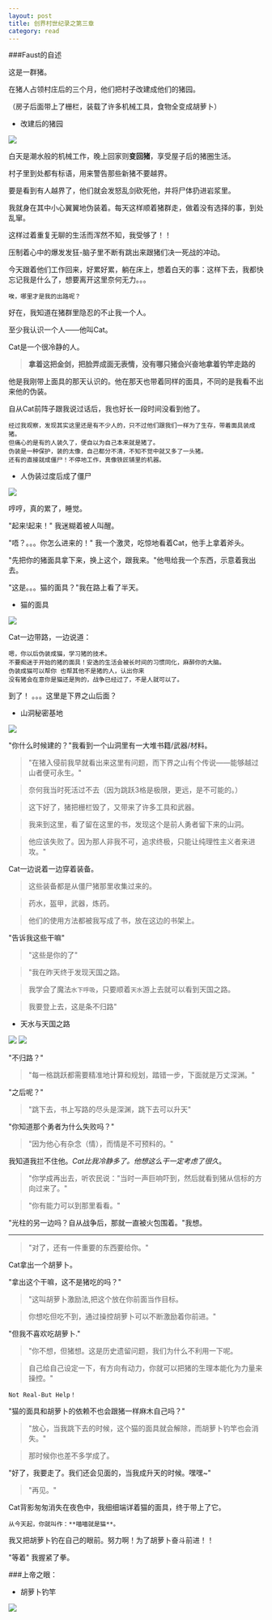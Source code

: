 ```yaml
---
layout: post
title: 创界村世纪录之第三章
category: read
---
```

###Faust的自述

这是一群猪。

在猪人占领村庄后的三个月，他们把村子改建成他们的猪园。

（房子后面带上了栅栏，装载了许多机械工具，食物全变成胡萝卜）

- 改建后的猪园

<img class="cover" src="/images/2014/10/2014-10-02_12.27.24.jpg" />

白天是潮水般的机械工作，晚上回家则**变回猪**，享受屋子后的猪圈生活。

村子里到处都有标语，用来警告那些新猪不要越界。

要是看到有人越界了，他们就会发怒乱剑砍死他，并将尸体扔进岩浆里。

我就身在其中小心翼翼地伪装着。每天这样顺着猪群走，做着没有选择的事，到处乱窜。

这样过着重复无聊的生活而浑然不知，我受够了！！

压制着心中的爆发发狂-脑子里不断有跳出来跟猪们决一死战的冲动。

今天跟着他们工作回来，好累好累，躺在床上，想着白天的事：这样下去，我都快忘记我是什么了，想要离开这里奈何无力。。。

`唉，哪里才是我的出路呢？`

好在，我知道在猪群里隐忍的不止我一个人。

至少我认识一个人——他叫Cat。

Cat是一个很冷静的人。

>**拿着这把金剑，把脸弄成面无表情，没有哪只猪会兴奋地拿着钓竿走路的**

他是我刚带上面具的那天认识的。他在那天也带着同样的面具，不同的是我看不出来他的伪装。

自从Cat前阵子跟我说过话后，我也好长一段时间没看到他了。

```
经过我观察，发现其实这里还是有不少人的，只不过他们跟我们一样为了生存，带着面具装成猪。
但痛心的是有的人装久了，便自以为自己本来就是猪了。
伪装是一种保护，装的太像，自己都分不清，不知不觉中就又多了一头猪。
还有的直接就成僵尸！不停地工作，真像铁匠铺里的机器。
```
- 人伪装过度后成了僵尸

<img class="cover" src="/images/2014/10/Zombie_Villager.jpg" />

哼哼，真的累了，睡觉。

"起来!起来！" 我迷糊着被人叫醒。

"唔？。。。你怎么进来的！" 我一个激灵，吃惊地看着Cat，他手上拿着斧头。

"先把你的猪面具拿下来，换上这个，跟我来。"他甩给我一个东西，示意着我出去。

"这是。。。猫的面具？"我在路上看了半天。

- 猫的面具

<img class="cover" src="/images/2014/10/BlackCatFace.jpg" />

Cat一边带路，一边说道：

```
嗯，你以后伪装成猫，学习猪的技术。
不要痴迷于开始的猪的面具！安逸的生活会被长时间的习惯同化，麻醉你的大脑。
伪装成猫可以帮你 也帮其他不是猪的人，认出你来
没有猪会在意你是猫还是狗的，战争已经过了，不是人就可以了。
```

到了！ 。。。这里是下界之山后面？

- 山洞秘密基地

<img class="cover" src="/images/2014/10/2014-10-02_12.49.11.jpg" />

"你什么时候建的？"我看到一个山洞里有一大堆书籍/武器/材料。  

>"在猪入侵前我早就看出来这里有问题，而下界之山有个传说——能够越过山者便可永生。"

>奈何我当时死活过不去（因为跳跃3格是极限，更远，是不可能的。）

>这下好了，猪把栅栏毁了，又带来了许多工具和武器。

>我来到这里，看了留在这里的书，发现这个是前人勇者留下来的山洞。

>他应该失败了。因为那人非我不可，追求终极，只能让纯理性主义者来进攻。"

Cat一边说着一边穿着装备。

>这些装备都是从僵尸猪那里收集过来的。

>药水，盔甲，武器，炼药。

>他们的使用方法都被我写成了书，放在这边的书架上。

"告诉我这些干嘛"

>"这些是你的了"

>"我在昨天终于发现天国之路。

>我学会了魔法`水下呼吸`，只要顺着`天水`游上去就可以看到天国之路。

>我要登上去，这是条不归路"

- 天水与天国之路

<img class="cover" src="/images/2014/10/2014-10-02_12.53.16.jpg" />

<img class="cover" src="/images/2014/10/2014-10-02_12.55.29.jpg" />

"不归路？"

>"每一格跳跃都需要精准地计算和规划，踏错一步，下面就是万丈深渊。"

"之后呢？"

>"跳下去，书上写路的尽头是深渊，跳下去可以升天"

"你知道那个勇者为什么失败吗？"

>"因为他心有杂念（情），而情是不可预料的。"

我知道我拦不住他。*Cat比我冷静多了。他想这么干一定考虑了很久*。

>"你学成再出去，听农民说："当时一声巨响吓到，然后就看到猪从信标的方向过来了。"

>"你有能力可以到那里看看。"

"光柱的另一边吗？自从战争后，那就一直被火包围着。"我想。

----

>"对了，还有一件重要的东西要给你。"

Cat拿出一个胡萝卜。

"拿出这个干嘛，这不是猪吃的吗？"

>"这叫胡萝卜激励法,把这个放在你前面当作目标。

>你想吃但吃不到，通过操控胡萝卜可以不断激励着你前进。"

"但我不喜欢吃胡萝卜."

>"你不想，但猪想。这是历史遗留问题，我们为什么不利用一下呢。

>自己给自己设定一下，有方向有动力，你就可以把猪的生理本能化为力量来操控。"

`Not Real-But Help！`

"猫的面具和胡萝卜的依赖不也会跟猪一样麻木自己吗？"

>"放心，当我跳下去的时候，这个猫的面具就会解除，而胡萝卜钓竿也会消失。"

>那时候你也差不多学成了。

"好了，我要走了。我们还会见面的，当我成升天的时候。嘿嘿~"

>"再见。"

Cat背影匆匆消失在夜色中，我细细端详着猫的面具，终于带上了它。

`从今天起，你就叫作：**喵喵就是猫**。`

我又把胡萝卜钓在自己的眼前。努力啊！为了胡萝卜奋斗前进！！

"等着"  我握紧了拳。

###上帝之眼：

- 胡萝卜钓竿

<img class="cover" src="/images/2014/10/Grid_Carrot_on_a_Stick.jpg" />

